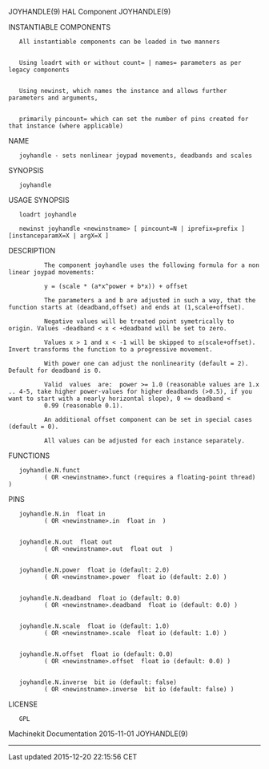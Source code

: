 JOYHANDLE(9) HAL Component JOYHANDLE(9)

INSTANTIABLE COMPONENTS

       All instantiable components can be loaded in two manners


       Using loadrt with or without count= | names= parameters as per legacy components


       Using newinst, which names the instance and allows further parameters and arguments,


       primarily pincount= which can set the number of pins created for that instance (where applicable)

NAME

       joyhandle - sets nonlinear joypad movements, deadbands and scales

SYNOPSIS

       joyhandle

USAGE SYNOPSIS

       loadrt joyhandle

       newinst joyhandle <newinstname> [ pincount=N | iprefix=prefix ] [instanceparamX=X | argX=X ]

DESCRIPTION

              The component joyhandle uses the following formula for a non linear joypad movements:

              y = (scale * (a*x^power + b*x)) + offset

              The parameters a and b are adjusted in such a way, that the function starts at (deadband,offset) and ends at (1,scale+offset).

              Negative values will be treated point symetrically to origin. Values -deadband < x < +deadband will be set to zero.

              Values x > 1 and x < -1 will be skipped to ±(scale+offset). Invert transforms the function to a progressive movement.

              With power one can adjust the nonlinearity (default = 2). Default for deadband is 0.

              Valid  values  are:  power >= 1.0 (reasonable values are 1.x .. 4-5, take higher power-values for higher deadbands (>0.5), if you want to start with a nearly horizontal slope), 0 <= deadband <
              0.99 (reasonable 0.1).

              An additional offset component can be set in special cases (default = 0).

              All values can be adjusted for each instance separately.

FUNCTIONS

       joyhandle.N.funct
              ( OR <newinstname>.funct (requires a floating-point thread) )

PINS

       joyhandle.N.in  float in
              ( OR <newinstname>.in  float in  )


       joyhandle.N.out  float out
              ( OR <newinstname>.out  float out  )


       joyhandle.N.power  float io (default: 2.0)
              ( OR <newinstname>.power  float io (default: 2.0) )


       joyhandle.N.deadband  float io (default: 0.0)
              ( OR <newinstname>.deadband  float io (default: 0.0) )


       joyhandle.N.scale  float io (default: 1.0)
              ( OR <newinstname>.scale  float io (default: 1.0) )


       joyhandle.N.offset  float io (default: 0.0)
              ( OR <newinstname>.offset  float io (default: 0.0) )


       joyhandle.N.inverse  bit io (default: false)
              ( OR <newinstname>.inverse  bit io (default: false) )

LICENSE

       GPL

Machinekit Documentation 2015-11-01 JOYHANDLE(9)

------------------------------------------------------------------------

Last updated 2015-12-20 22:15:56 CET



